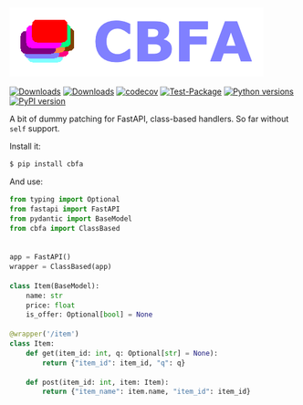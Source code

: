 ![logo](https://raw.githubusercontent.com/pomponchik/cbfa/develop/docs/assets/logo_2.png)

[![Downloads](https://static.pepy.tech/badge/cbfa/month)](https://pepy.tech/project/cbfa)
[![Downloads](https://static.pepy.tech/badge/cbfa)](https://pepy.tech/project/cbfa)
[![codecov](https://codecov.io/gh/pomponchik/cbfa/graph/badge.svg?token=7XDY2T7S68)](https://codecov.io/gh/pomponchik/cbfa)
[![Test-Package](https://github.com/pomponchik/cbfa/actions/workflows/tests_and_coverage.yml/badge.svg)](https://github.com/pomponchik/cbfa/actions/workflows/tests_and_coverage.yml)
[![Python versions](https://img.shields.io/pypi/pyversions/cbfa.svg)](https://pypi.python.org/pypi/cbfa)
[![PyPI version](https://badge.fury.io/py/cbfa.svg)](https://badge.fury.io/py/cbfa)


A bit of dummy patching for FastAPI, class-based handlers. So far without `self` support.

Install it:

```bash
$ pip install cbfa
```

And use:

```python
from typing import Optional
from fastapi import FastAPI
from pydantic import BaseModel
from cbfa import ClassBased


app = FastAPI()
wrapper = ClassBased(app)

class Item(BaseModel):
    name: str
    price: float
    is_offer: Optional[bool] = None

@wrapper('/item')
class Item:
    def get(item_id: int, q: Optional[str] = None):
        return {"item_id": item_id, "q": q}

    def post(item_id: int, item: Item):
        return {"item_name": item.name, "item_id": item_id}
```
